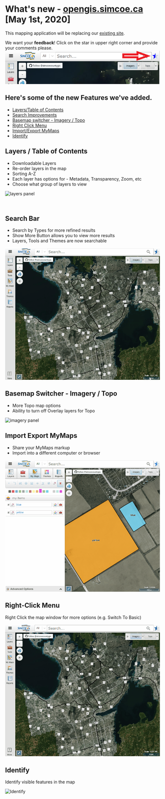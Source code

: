 # What's new - [opengis.simcoe.ca](https://opengis.simcoe.ca) [May 1st, 2020]

This mapping application will be replacing our [existing site](https://maps.simcoe.ca/public).

We want your <b>feedback</b>! Click on the star in upper right corner and provide your comments please.
![](feedback.png)

## Here's some of the new Features we've added.

- [Layers/Table of Contents](#toc)
- [Search Improvements](#search)
- [Basemap switcher - Imagery / Topo](#basemaps)
- [Right Click Menu](#right-click)
- [Import/Export MyMaps](#mymaps)
- [Identify](#identify)

<a name="toc"></a>

## Layers / Table of Contents

- Downloadable Layers
- Re-order layers in the map
- Sorting A-Z
- Each layer has options for - Metadata, Transparency, Zoom, etc
- Choose what group of layers to view

![layers panel](layers.gif "Layers")

<a name="search"></a><br/>

## Search Bar

- Search by Types for more refined results
- Show More Button allows you to view more results
- Layers, Tools and Themes are now searchable

![search panel](search.gif "Search Bar")
<a name="basemaps"></a>

## Basemap Switcher - Imagery / Topo

- More Topo map options
- Ability to turn off Overlay layers for Topo

![imagery panel](imagery.gif "Imagery/ Topo Basemap")
<a name="mymaps"></a>

## Import Export MyMaps

- Share your MyMaps markup
- Import into a different computer or browser

![maps panel](maps.gif "My Maps")

<a name="right-click"></a>

## Right-Click Menu

Right Click the map window for more options (e.g. Switch To Basic)

![Right Click](right-click.gif "Right Click")

<a name="identify"></a>

## Identify

Identify visible features in the map

![Identify](identify.gif "Identify")
